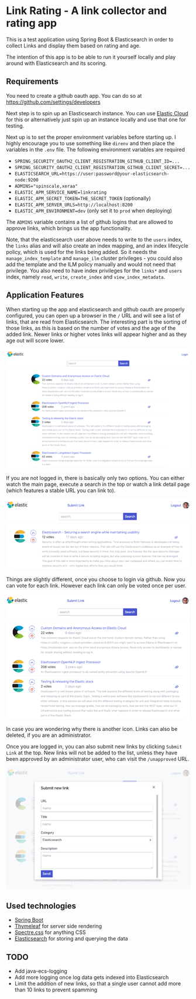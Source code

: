 # Link Rating - A link collector and rating app

This is a test application using Spring Boot & Elasticsearch in order to
collect Links and display them based on rating and age.

The intention of this app is to be able to run it yourself locally and play
around with Elasticsearch and its scoring.

## Requirements

You need to create a github oauth app. You can do so at
https://github.com/settings/developers

Next step is to spin up an Elasticsearch instance. You can use [Elastic
Cloud](https://cloud.elastic.co/) for this or alternatively just spin up an
instance locally and use that one for testing.

Next up is to set the proper environment variables before starting up. I
highly encourage you to use something like `direnv` and then place the
variables in the `.env` file. The following environment variables are
required

* `SPRING_SECURITY_OAUTH2_CLIENT_REGISTRATION_GITHUB_CLIENT_ID=...`
* `SPRING_SECURITY_OAUTH2_CLIENT_REGISTRATION_GITHUB_CLIENT_SECRET=...`
* `ELASTICSEARCH_URL=https://user:password@your-elasticsearch-node:9200`
* `ADMINS="spinscale,xeraa"`
* `ELASTIC_APM_SERVICE_NAME=linkrating`
* `ELASTIC_APM_SECRET_TOKEN=THE_SECRET_TOKEN` (optionally)
* `ELASTIC_APM_SERVER_URLS=http://localhost:8200`
* `ELASTIC_APM_ENVIRONMENT=dev` (only set it to `prod` when deploying)

The `ADMINS` variable contains a list of github logins that are allowed to
approve links, which brings us the app functionality.

Note, that the elasticsearch user above needs to write to the `users` index,
the `links` alias and will also create an index mapping, and an index
lifecycle policy, which is used for the links being added. So it needs the
`manage_index_template` and `manage_ilm` cluster privileges - you could also
add the template and the ILM policy manually and would not need that
privilege. You also need to have index privileges for the `links*` and
`users` index, namely `read`, `write`, `create_index` and
`view_index_metadata`.

## Application Features

When starting up the app and elasticsearch and github oauth are properly
configured, you can open up a browser in the `/` URL and will see a list of
links, that are read from Elasticsearch. The interesting part is the sorting
of those links, as this is based on the number of votes and the age of the
added link. Newer links or higher votes links will appear higher and as they
age out will score lower.

![Mainpage](imgs/mainpage.png)

If you are not logged in, there is basically only two options. You can either
watch the main page, execute a search in the top or watch a link detail page
(which features a stable URL you can link to).

![Single entry](imgs/single-entry.png)

Things are slightly different, once you choose to login via github. Now you
can vote for each link. However each link can only be voted once per user.

![Login Mainpage](imgs/login-mainpage.png)

In case you are wondering why there is another icon. Links can also be
deleted, if you are an administrator.

Once you are logged in, you can also submit new links by clicking `Submit
Link` at the top. New links will not be added to the list, unless they have
been approved by an administrator user, who can visit the `/unapproved` URL.

![Submit link](imgs/submit-new-link.png)

## Used technologies

* [Spring Boot](https://spring.io/projects/spring-boot)
* [Thymeleaf](https://www.thymeleaf.org/) for server side rendering
* [Spectre.css](https://picturepan2.github.io/spectre/) for anything CSS
* [Elasticsearch](https://elastic.co) for storing and querying the data

## TODO

* Add java-ecs-logging
* Add more logging once log data gets indexed into Elasticsearch
* Limit the addition of new links, so that a single user cannot add more
  than 10 links to prevent spamming

